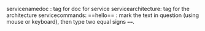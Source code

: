 servicenamedoc : tag for doc for service
servicearchitecture: tag for the architecture
servicecommands: 
==hello== : mark the text in question (using mouse or keyboard), then type two equal signs `==`.
